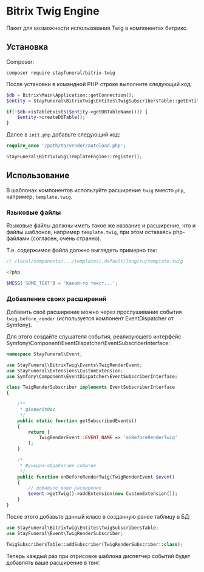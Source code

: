 # Bitrix Twig Engine

Пакет для возможности использования Twig в компонентах битрикс.

## Установка

Composer:

`composer require stayfuneral/bitrix-twig`

После установки в командной PHP-строке выполните следующий код:

```php
$db = Bitrix\Main\Application::getConnection();
$entity = StayFuneral\BitrixTwig\Entites\TwigSubscribersTable::getEntity();

if(!$db->isTableExists($entity->getDBTableName())) {
    $entity->createDbTable();
}
```

Далее в `init.php` добавьте следующий код:

```php
require_once '/path/to/vendor/autoload.php';

StayFuneral\BitrixTwig\TemplateEngine::register();
```

## Использование

В шаблонах компонентов используйте расширение `twig` вместо `php`, например, `template.twig`.

### Языковые файлы

Языковые файлы должны иметь такое же название и расширение, что и файлы шаблонов, например `template.twig`, при этом оставаясь php-файлами (согласен, очень странно).

Т.е. содержимое файла должно выглядеть примерно так:

```php
// /local/components/.../templates/.default/lang/ru/template.twig

<?php

$MESS['SOME_TEXT'] = 'Какой-то текст...';
```
### Добавление своих расширений

Добавить своё расширение можно через прослушивание события `twig.before_render` (используется компонент EventDispatcher от Symfony).

Для этого создайте слушателя события, реализующего интерфейс Symfony\Component\EventDispatcher\EventSubscriberInterface:

```php
namespace StayFuneral\Event;

use StayFuneral\BitrixTwig\Events\TwigRenderEvent;
use StayFuneral\Extensions\CustomExtension;
use Symfony\Component\EventDispatcher\EventSubscriberInterface;

class TwigRenderSubscriber implements EventSubscriberInterface
{

    /**
     * @inheritDoc
     */
    public static function getSubscribedEvents()
    {
        return [
            TwigRenderEvent::EVENT_NAME => 'onBeforeRenderTwig'
        ];
    }

    /*
     * Функция-обработчик события
     */
    public function onBeforeRenderTwig(TwigRenderEvent $event)
    {
        // добавьте ваше расширение
        $event->getTwig()->addExtension(new CustomExtension());
    }
}
```

После этого добавьте данный класс в созданную ранее таблицу в БД:

```php
use StayFuneral\BitrixTwig\Entites\TwigSubscribersTable;
use StayFuneral\Event\TwigRenderSubscriber;

TwigSubscribersTable::addSubscriber(TwigRenderSubscriber::class);
```

Теперь каждый раз при отрисовке шаблона диспетчер событий будет добавлять ваше расширение в твиг.